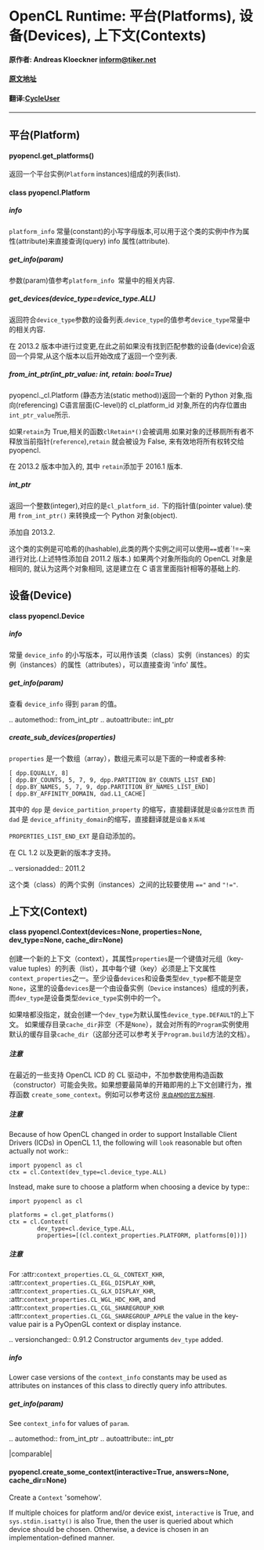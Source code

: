 OpenCL Runtime: 平台(Platforms), 设备(Devices), 上下文(Contexts)
===============================================

#### 原作者: Andreas Kloeckner <inform@tiker.net>
#### [原文地址](https://documen.tician.de/pyopencl/runtime_platform.html)
#### 翻译:[CycleUser](https://github.com/cycleuser)

___________________________________

平台(Platform)
--------

#### pyopencl.get_platforms()

返回一个平台实例(`Platform` instances)组成的列表(list).

#### class pyopencl.Platform

##### info

`platform_info` 常量(constant)的小写字母版本,可以用于这个类的实例中作为属性(attribute)来直接查询(query) info 属性(attribute).

##### get_info(param)

参数(param)值参考`platform_info `常量中的相关内容.

##### get_devices(device_type=device_type.ALL)

返回符合`device_type`参数的设备列表.`device_type`的值参考`device_type`常量中的相关内容.

在 2013.2 版本中进行过变更,在此之前如果没有找到匹配参数的设备(device)会返回一个异常,从这个版本以后开始改成了返回一个空列表.

##### from_int_ptr(int_ptr_value: int, retain: bool=True)

pyopencl._cl.Platform
(静态方法(static method))返回一个新的 Python 对象,指向(referencing) C语言层面(C-level)的  cl_platform_id 对象,所在的内存位置由`int_ptr_value`所示.

如果`retain`为 True,相关的函数`clRetain*()`会被调用.如果对象的迁移厕所有者不释放当前指针(`reference`),`retain` 就会被设为 False, 来有效地将所有权转交给 pyopencl.

在 2013.2 版本中加入的, 其中 `retain`添加于 2016.1 版本.

##### int_ptr

返回一个整数(integer),对应的是`cl_platform_id.` 下的指针值(pointer value).使用 `from_int_ptr()` 来转换成一个 Python 对象(object).

添加自 2013.2.

这个类的实例是可哈希的(hashable),此类的两个实例之间可以使用`==`或者`!=~来进行对比.(上述特性添加自 2011.2 版本.) 如果两个对象所指向的 OpenCL 对象是相同的, 就认为这两个对象相同, 这是建立在 C 语言里面指针相等的基础上的.

设备(Device)
------

#### class pyopencl.Device

##### info

常量 `device_info` 的小写版本，可以用作该类（class）实例（instances）的实例（instances）的属性（attributes），可以直接查询 'info' 属性。


##### get_info(param)

查看 `device_info` 得到 `param` 的值。

.. automethod:: from_int_ptr
.. autoattribute:: int_ptr

##### create_sub_devices(properties)

`properties` 是一个数组（array），数组元素可以是下面的一种或者多种:

    [ dpp.EQUALLY, 8]
    [ dpp.BY_COUNTS, 5, 7, 9, dpp.PARTITION_BY_COUNTS_LIST_END]
    [ dpp.BY_NAMES, 5, 7, 9, dpp.PARTITION_BY_NAMES_LIST_END]
    [ dpp.BY_AFFINITY_DOMAIN, dad.L1_CACHE]

其中的 `dpp` 是 `device_partition_property` 的缩写，直接翻译就是`设备分区性质`
而 `dad` 是 `device_affinity_domain`的缩写，直接翻译就是`设备关系域`

`PROPERTIES_LIST_END_EXT` 是自动添加的。

在 CL 1.2 以及更新的版本才支持。

.. versionadded:: 2011.2

这个类（class）的两个实例（instances）之间的比较要使用 `=="` and `"!="`.

上下文(Context)
-------

#### class pyopencl.Context(devices=None, properties=None, dev_type=None, cache_dir=None)

创建一个新的上下文（context），其属性`properties`是一个键值对元组（key-value tuples）的列表（list），其中每个键（key）必须是上下文属性 `context_properties`之一。至少设备`devices`和设备类型`dev_type`都不能是空`None`，这里的设备`devices`是一个由设备实例（`Device` instances）组成的列表，而`dev_type`是设备类型`device_type`实例中的一个。

如果啥都没指定，就会创建一个`dev_type`为默认属性`device_type.DEFAULT`的上下文。
如果缓存目录`cache_dir`非空（不是`None`），就会对所有的`Program`实例使用默认的缓存目录`cache_dir`（这部分还可以参考关于`Program.build`方法的文档）。

##### 注意

在最近的一些支持 OpenCL ICD 的 CL 驱动中，不加参数使用构造函数（constructor）可能会失败。如果想要最简单的开箱即用的上下文创建行为，推荐函数 `create_some_context`。例如可以参考这份
[`来自AMD的官方解释`](http://developer.amd.com/support/KnowledgeBase/Lists/KnowledgeBase/DispForm.aspx?ID=71).

##### 注意

Because of how OpenCL changed in order to support Installable Client
Drivers (ICDs) in OpenCL 1.1, the following will `look` reasonable
but often actually not work::

    import pyopencl as cl
    ctx = cl.Context(dev_type=cl.device_type.ALL)

Instead, make sure to choose a platform when choosing a device by type::

    import pyopencl as cl

    platforms = cl.get_platforms()
    ctx = cl.Context(
            dev_type=cl.device_type.ALL,
            properties=[(cl.context_properties.PLATFORM, platforms[0])])

##### 注意

For
:attr:`context_properties.CL_GL_CONTEXT_KHR`,
:attr:`context_properties.CL_EGL_DISPLAY_KHR`,
:attr:`context_properties.CL_GLX_DISPLAY_KHR`,
:attr:`context_properties.CL_WGL_HDC_KHR`, and
:attr:`context_properties.CL_CGL_SHAREGROUP_KHR`
:attr:`context_properties.CL_CGL_SHAREGROUP_APPLE`
the value in the key-value pair is a PyOpenGL context or display
instance.

.. versionchanged:: 0.91.2
Constructor arguments `dev_type` added.

##### info

Lower case versions of the `context_info` constants
may be used as attributes on instances of this class
to directly query info attributes.

##### get_info(param)

See `context_info` for values of `param`.

.. automethod:: from_int_ptr
.. autoattribute:: int_ptr

|comparable|

#### pyopencl.create_some_context(interactive=True, answers=None, cache_dir=None)

Create a `Context` 'somehow'.

If multiple choices for platform and/or device exist, `interactive`
is True, and `sys.stdin.isatty()` is also True,
then the user is queried about which device should be chosen.
Otherwise, a device is chosen in an implementation-defined manner.


